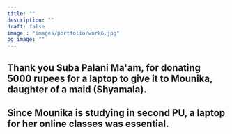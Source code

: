 ```yaml
---
title: ""
description: ""
draft: false
image : "images/portfolio/work6.jpg"
bg_image: ""
---
```

## Thank you Suba Palani Ma'am, for donating 5000 rupees for a laptop to give it to Mounika, daughter of a maid (Shyamala).
## Since Mounika is studying in second PU, a laptop for her online classes was essential.
